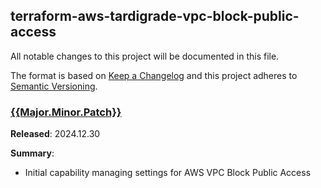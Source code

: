 ## terraform-aws-tardigrade-vpc-block-public-access

All notable changes to this project will be documented in this file.

The format is based on [Keep a Changelog](http://keepachangelog.com/) and this project adheres to [Semantic Versioning](http://semver.org/).

### [{{Major.Minor.Patch}}](https://github.com/plus3it/terraform-aws-tardigrade-vpc-block-public-access/releases/tag/1.0.0)

**Released**: 2024.12.30

**Summary**:

*   Initial capability managing settings for AWS VPC Block Public Access
